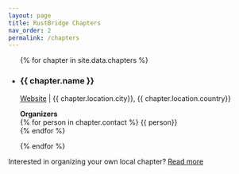 ```yaml
---
layout: page
title: RustBridge Chapters
nav_order: 2
permalink: /chapters
---
```


<ul class="mt4 lh-copy">
{% for chapter in site.data.chapters %}
  <li>
<h3 class="mb0 f4">{{ chapter.name }}</h3>
      <p class="mt0"><a href="{{ chapter.url }}">Website</a> | {{ chapter.location.city}}, {{ chapter.location.country}}</p>
      <p><strong>Organizers</strong><br> {% for person in chapter.contact %} {{ person}}<br> {% endfor %}</p>
      <p></p>
    </li>
{% endfor %}
</ul>


Interested in organizing your own local chapter? [Read more](/organizing/chapter)
